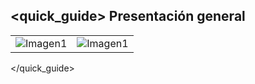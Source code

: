 ## <quick_guide> Presentación general

|  |  |
|:-------|:-------|
|![Imagen1](http://static.energysistem.com/images/manuals/42484/560d6a9be4026.jpg)|![Imagen1](http://static.energysistem.com/images/manuals/42484/560d6a927d352.jpg)|
</quick_guide>
